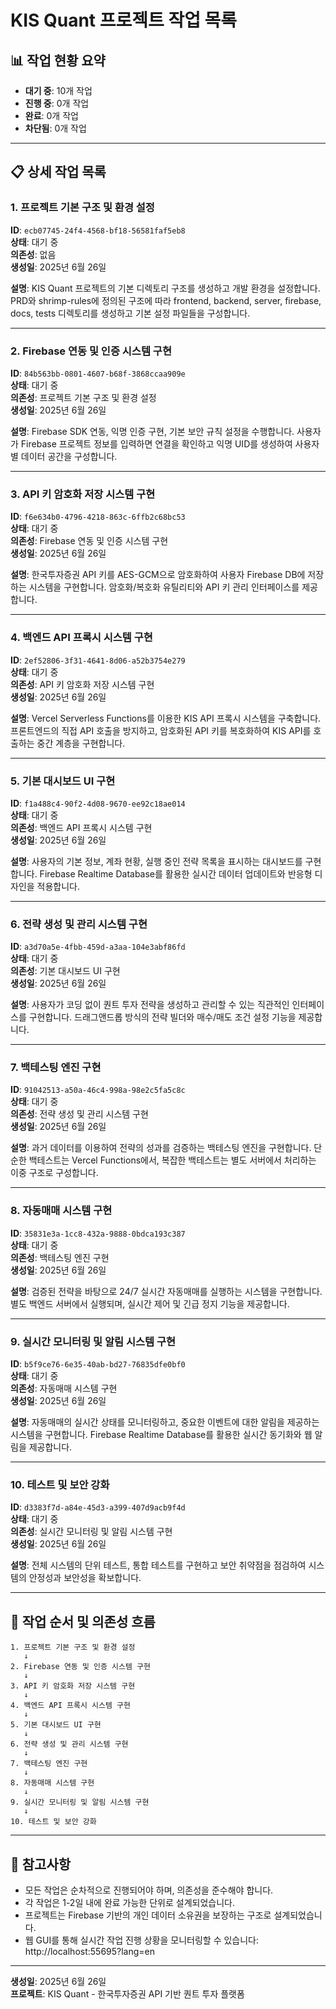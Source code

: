 # KIS Quant 프로젝트 작업 목록

## 📊 작업 현황 요약

- **대기 중**: 10개 작업
- **진행 중**: 0개 작업  
- **완료**: 0개 작업
- **차단됨**: 0개 작업

---

## 📋 상세 작업 목록

### 1. 프로젝트 기본 구조 및 환경 설정
**ID**: `ecb07745-24f4-4568-bf18-56581faf5eb8`  
**상태**: 대기 중  
**의존성**: 없음  
**생성일**: 2025년 6월 26일

**설명**: KIS Quant 프로젝트의 기본 디렉토리 구조를 생성하고 개발 환경을 설정합니다. PRD와 shrimp-rules에 정의된 구조에 따라 frontend, backend, server, firebase, docs, tests 디렉토리를 생성하고 기본 설정 파일들을 구성합니다.

---

### 2. Firebase 연동 및 인증 시스템 구현
**ID**: `84b563bb-0801-4607-b68f-3868ccaa909e`  
**상태**: 대기 중  
**의존성**: 프로젝트 기본 구조 및 환경 설정  
**생성일**: 2025년 6월 26일

**설명**: Firebase SDK 연동, 익명 인증 구현, 기본 보안 규칙 설정을 수행합니다. 사용자가 Firebase 프로젝트 정보를 입력하면 연결을 확인하고 익명 UID를 생성하여 사용자별 데이터 공간을 구성합니다.

---

### 3. API 키 암호화 저장 시스템 구현
**ID**: `f6e634b0-4796-4218-863c-6ffb2c68bc53`  
**상태**: 대기 중  
**의존성**: Firebase 연동 및 인증 시스템 구현  
**생성일**: 2025년 6월 26일

**설명**: 한국투자증권 API 키를 AES-GCM으로 암호화하여 사용자 Firebase DB에 저장하는 시스템을 구현합니다. 암호화/복호화 유틸리티와 API 키 관리 인터페이스를 제공합니다.

---

### 4. 백엔드 API 프록시 시스템 구현
**ID**: `2ef52806-3f31-4641-8d06-a52b3754e279`  
**상태**: 대기 중  
**의존성**: API 키 암호화 저장 시스템 구현  
**생성일**: 2025년 6월 26일

**설명**: Vercel Serverless Functions를 이용한 KIS API 프록시 시스템을 구축합니다. 프론트엔드의 직접 API 호출을 방지하고, 암호화된 API 키를 복호화하여 KIS API를 호출하는 중간 계층을 구현합니다.

---

### 5. 기본 대시보드 UI 구현
**ID**: `f1a488c4-90f2-4d08-9670-ee92c18ae014`  
**상태**: 대기 중  
**의존성**: 백엔드 API 프록시 시스템 구현  
**생성일**: 2025년 6월 26일

**설명**: 사용자의 기본 정보, 계좌 현황, 실행 중인 전략 목록을 표시하는 대시보드를 구현합니다. Firebase Realtime Database를 활용한 실시간 데이터 업데이트와 반응형 디자인을 적용합니다.

---

### 6. 전략 생성 및 관리 시스템 구현
**ID**: `a3d70a5e-4fbb-459d-a3aa-104e3abf86fd`  
**상태**: 대기 중  
**의존성**: 기본 대시보드 UI 구현  
**생성일**: 2025년 6월 26일

**설명**: 사용자가 코딩 없이 퀀트 투자 전략을 생성하고 관리할 수 있는 직관적인 인터페이스를 구현합니다. 드래그앤드롭 방식의 전략 빌더와 매수/매도 조건 설정 기능을 제공합니다.

---

### 7. 백테스팅 엔진 구현
**ID**: `91042513-a50a-46c4-998a-98e2c5fa5c8c`  
**상태**: 대기 중  
**의존성**: 전략 생성 및 관리 시스템 구현  
**생성일**: 2025년 6월 26일

**설명**: 과거 데이터를 이용하여 전략의 성과를 검증하는 백테스팅 엔진을 구현합니다. 단순한 백테스트는 Vercel Functions에서, 복잡한 백테스트는 별도 서버에서 처리하는 이중 구조로 구성합니다.

---

### 8. 자동매매 시스템 구현
**ID**: `35831e3a-1cc8-432a-9888-0bdca193c387`  
**상태**: 대기 중  
**의존성**: 백테스팅 엔진 구현  
**생성일**: 2025년 6월 26일

**설명**: 검증된 전략을 바탕으로 24/7 실시간 자동매매를 실행하는 시스템을 구현합니다. 별도 백엔드 서버에서 실행되며, 실시간 제어 및 긴급 정지 기능을 제공합니다.

---

### 9. 실시간 모니터링 및 알림 시스템 구현
**ID**: `b5f9ce76-6e35-40ab-bd27-76835dfe0bf0`  
**상태**: 대기 중  
**의존성**: 자동매매 시스템 구현  
**생성일**: 2025년 6월 26일

**설명**: 자동매매의 실시간 상태를 모니터링하고, 중요한 이벤트에 대한 알림을 제공하는 시스템을 구현합니다. Firebase Realtime Database를 활용한 실시간 동기화와 웹 알림을 제공합니다.

---

### 10. 테스트 및 보안 강화
**ID**: `d3383f7d-a84e-45d3-a399-407d9acb9f4d`  
**상태**: 대기 중  
**의존성**: 실시간 모니터링 및 알림 시스템 구현  
**생성일**: 2025년 6월 26일

**설명**: 전체 시스템의 단위 테스트, 통합 테스트를 구현하고 보안 취약점을 점검하여 시스템의 안정성과 보안성을 확보합니다.

---

## 🔄 작업 순서 및 의존성 흐름

```
1. 프로젝트 기본 구조 및 환경 설정
   ↓
2. Firebase 연동 및 인증 시스템 구현
   ↓
3. API 키 암호화 저장 시스템 구현
   ↓
4. 백엔드 API 프록시 시스템 구현
   ↓
5. 기본 대시보드 UI 구현
   ↓
6. 전략 생성 및 관리 시스템 구현
   ↓
7. 백테스팅 엔진 구현
   ↓
8. 자동매매 시스템 구현
   ↓
9. 실시간 모니터링 및 알림 시스템 구현
   ↓
10. 테스트 및 보안 강화
```

---

## 📝 참고사항

- 모든 작업은 순차적으로 진행되어야 하며, 의존성을 준수해야 합니다.
- 각 작업은 1-2일 내에 완료 가능한 단위로 설계되었습니다.
- 프로젝트는 Firebase 기반의 개인 데이터 소유권을 보장하는 구조로 설계되었습니다.
- 웹 GUI를 통해 실시간 작업 진행 상황을 모니터링할 수 있습니다: http://localhost:55695?lang=en

---

**생성일**: 2025년 6월 26일  
**프로젝트**: KIS Quant - 한국투자증권 API 기반 퀀트 투자 플랫폼 